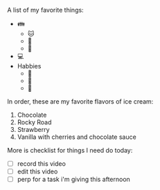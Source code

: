 A list of my favorite things:
* 👪
  * 🐱
  * 🐶
  * 👶
 * 💻
 * Habbies
   * 🥘
   * 📖
   * 🥾

In order, these are my favorite flavors of ice cream:
1. Chocolate
2. Rocky Road
3. Strawberry
4. Vanilla with cherries and chocolate sauce

More is checklist for things I need do today:
- [ ] record this video
- [ ] edit this video
- [ ] perp for a task i'm giving this afternoon 
